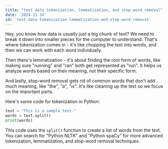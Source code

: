 ```yaml
---
title: "text data tokenization, lemmatization, and stop-word removal"
date: '2024-11-14'
id: 'text-data-tokenization-lemmatization-and-stop-word-removal'
---
```


Hey, you know how data is usually just a big chunk of text?  We need to break it down into smaller pieces for the computer to understand. That's where tokenization comes in -  it's like chopping the text into words, and then we can work with each word individually. 

Then there's lemmatization - it's about finding the root form of words, like making sure "running" and "ran" both get represented as "run".  It helps us analyze words based on their meaning, not their specific form.

And lastly, stop-word removal gets rid of common words that don't add much meaning, like "the", "a", "is".  It's like cleaning up the text so we focus on the important parts.

Here's some code for tokenization in Python:

```python
text = "This is a sample text."
words = text.split()
print(words)
```

This code uses the `split()` function to create a list of words from the text. You can search for "Python NLTK" and "Python spaCy" for more advanced tokenization, lemmatization, and stop-word removal techniques.
